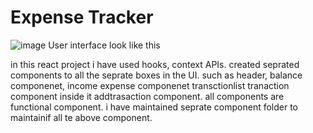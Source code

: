 # Expense Tracker

![image](https://github.com/user-attachments/assets/fd189635-facf-427e-8a40-de84a4f41995)
User interface look like this

in this react project  i have used hooks, context APIs. created seprated components to all the seprate boxes in the UI.
such as header, balance componenet, income expense componenet transctionlist tranaction component inside it addtrasaction component. all components are functional component. i have maintained seprate component folder to maintainif all te above component.


